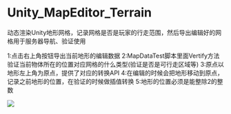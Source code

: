 # Unity_MapEditor_Terrain
动态渲染Unity地形网格，记录网格是否是玩家的行走范围，然后导出编辑好的网格用于服务器导航、验证使用

1:点击右上角按钮导出当前地形的编辑数据
2:MapDataTest脚本里面Vertify方法验证当前物体所在的位置对应网格的什么类型(验证是否是可行走区域等)
3:原点以地形左上角为原点，提供了对应的转换API
4:在编辑的时候会把地形移动到原点，记录之前地形的位置，在验证的时候做插值转换
5:地形的位置必须是能整除2的整数

![](https://github.com/Ogbest/Unity_MapEditor_Terrain/blob/master/texure.jpg)
